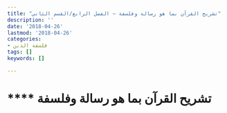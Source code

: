 ```yaml
---
title: "تشريح القرآن بما هو رسالة وفلسفة – الفصل الرابع/القسم الثاني"
description: ''
date: '2018-04-26'
lastmod: '2018-04-26'
categories:
- فلسفة الدين
tags: []
keywords: []

---
```

# **** **تشريح القرآن** بما هو رسالة وفلسفة

###